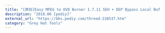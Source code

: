 ```yaml
---
title: "[原创]Easy MPEG to DVD Burner 1.7.11 SEH + DEP Bypass Local Buffer Overflow"
description: "2018.06 [pediy]"
external_url: "https://bbs.pediy.com/thread-228537.htm"
category: "Grey Hat Tools"
---
```

